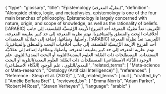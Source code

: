 {
    "type": "glossary",
    "title": "Epistemology (نظريَّة المعرفة)",
    "definition": "Alongside ethics, logic, and metaphysics, epistemology is one of the four main branches of philosophy. Epistemology is largely concerned with nature, origin, and scope of knowledge, as well as the rationality of beliefs. [:ARABIC] التَّعريف: تعدُّ نظريَّة المعرفة أحد الفروع الأربعة الرَّئيسيَّة للفلسفة، إلى جانب أخلاقيات البحث والمنطق والميتافيزيا. تهتم نظرية المعرفة إلى حد كبير بطبيعة المعرفة، وأصلها، ونطاقها، إضافة إلى عقلانيَّة المعتقدات. [:ARABIC] التَّعريف: تعدُّ نظريَّة المعرفة أحد الفروع الأربعة الرَّئيسيَّة للفلسفة، إلى جانب أخلاقيات البحث والمنطق والميتافيزيا. تهتم نظرية المعرفة إلى حد كبير بطبيعة المعرفة، وأصلها، ونطاقها، إضافة إلى عقلانيَّة المعتقدات. المصطلحات ذات الصِّلة: العلوم البعدية/التلوية أو البحث البعدي/التلوي، علم الوجود (الذَّكاء الاصطناعي) المصطلحات ذات الصِّلة: العلوم البعدية/التلوية أو البحث البعدي/التلوي ، علم الوجود (الذَّكاء الاصطناعي)",
    "related_terms": [
        "Meta-science or Meta-research ",
        "Ontology (Artificial Intelligence)"
    ],
    "references": [
        "Reference :  Steup et al. (2020)"
    ],
    "alt_related_terms": [
        null
    ],
    "drafted_by": [
        "Amélie Beffara Bret"
    ],
    "reviewed_by": [
        "Emma Norris",
        "Adam Parker",
        "Robert M Ross",
        "Steven Verheyen"
    ],
    "language": "arabic"
}